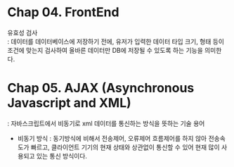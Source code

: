 # Chap 04. FrontEnd
유효성 검사<br>
: 데이터를 데이터베이스에 저장하기 전에, 유저가 입력한 데이터 타입 크기, 형태 등이 조건에 맞는지 검사하여 올바른 데이터만 DB에 저장될 수 있도록 하는 기능을 의미한다.

# Chap 05. AJAX (Asynchronous Javascript and XML)
: 자바스크립트에서 비동기로 xml 데이터를 통신하는 방식을 뜻하는 기술 용어
- 비동기 방식 : 동기방식에 비해서 전송제어, 오류제어 흐름제어를 하지 않아 전송속도가 빠르고, 클라이언트 기기의 현재 상태와 상관없이 통신할 수 있어 현재 많이 사용되고 있는 통신 방식이다.